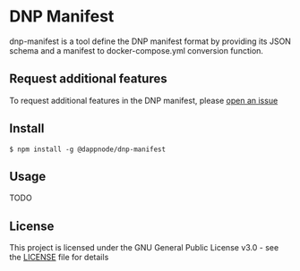 # DNP Manifest

dnp-manifest is a tool define the DNP manifest format by providing its JSON schema and a manifest to docker-compose.yml conversion function.

## Request additional features

To request additional features in the DNP manifest, please [open an issue](https://github.com/dappnode/dnp-manifest/issues)

## Install

```
$ npm install -g @dappnode/dnp-manifest
```

## Usage

TODO

## License

This project is licensed under the GNU General Public License v3.0 - see the [LICENSE](LICENSE) file for details
